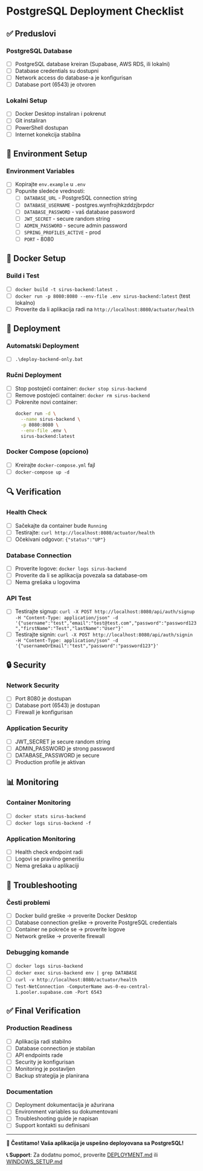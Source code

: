 # PostgreSQL Deployment Checklist

## ✅ Preduslovi

### PostgreSQL Database
- [ ] PostgreSQL database kreiran (Supabase, AWS RDS, ili lokalni)
- [ ] Database credentials su dostupni
- [ ] Network access do database-a je konfigurisan
- [ ] Database port (6543) je otvoren

### Lokalni Setup
- [ ] Docker Desktop instaliran i pokrenut
- [ ] Git instaliran
- [ ] PowerShell dostupan
- [ ] Internet konekcija stabilna

## 📝 Environment Setup

### Environment Variables
- [ ] Kopirajte `env.example` u `.env`
- [ ] Popunite sledeće vrednosti:
  - [ ] `DATABASE_URL` - PostgreSQL connection string
  - [ ] `DATABASE_USERNAME` - postgres.wynfrojhkzddzjbrpdcr
  - [ ] `DATABASE_PASSWORD` - vaš database password
  - [ ] `JWT_SECRET` - secure random string
  - [ ] `ADMIN_PASSWORD` - secure admin password
  - [ ] `SPRING_PROFILES_ACTIVE` - prod
  - [ ] `PORT` - 8080

## 🐳 Docker Setup

### Build i Test
- [ ] `docker build -t sirus-backend:latest .`
- [ ] `docker run -p 8080:8080 --env-file .env sirus-backend:latest` (test lokalno)
- [ ] Proverite da li aplikacija radi na `http://localhost:8080/actuator/health`

## 🚀 Deployment

### Automatski Deployment
- [ ] `.\deploy-backend-only.bat`

### Ručni Deployment
- [ ] Stop postojeći container: `docker stop sirus-backend`
- [ ] Remove postojeći container: `docker rm sirus-backend`
- [ ] Pokrenite novi container:
  ```bash
  docker run -d \
    --name sirus-backend \
    -p 8080:8080 \
    --env-file .env \
    sirus-backend:latest
  ```

### Docker Compose (opciono)
- [ ] Kreirajte `docker-compose.yml` fajl
- [ ] `docker-compose up -d`

## 🔍 Verification

### Health Check
- [ ] Sačekajte da container bude `Running`
- [ ] Testirajte: `curl http://localhost:8080/actuator/health`
- [ ] Očekivani odgovor: `{"status":"UP"}`

### Database Connection
- [ ] Proverite logove: `docker logs sirus-backend`
- [ ] Proverite da li se aplikacija povezala sa database-om
- [ ] Nema grešaka u logovima

### API Test
- [ ] Testirajte signup: `curl -X POST http://localhost:8080/api/auth/signup -H "Content-Type: application/json" -d '{"username":"test","email":"test@test.com","password":"password123","firstName":"Test","lastName":"User"}'`
- [ ] Testirajte signin: `curl -X POST http://localhost:8080/api/auth/signin -H "Content-Type: application/json" -d '{"usernameOrEmail":"test","password":"password123"}'`

## 🔒 Security

### Network Security
- [ ] Port 8080 je dostupan
- [ ] Database port (6543) je dostupan
- [ ] Firewall je konfigurisan

### Application Security
- [ ] JWT_SECRET je secure random string
- [ ] ADMIN_PASSWORD je strong password
- [ ] DATABASE_PASSWORD je secure
- [ ] Production profile je aktivan

## 📊 Monitoring

### Container Monitoring
- [ ] `docker stats sirus-backend`
- [ ] `docker logs sirus-backend -f`

### Application Monitoring
- [ ] Health check endpoint radi
- [ ] Logovi se pravilno generišu
- [ ] Nema grešaka u aplikaciji

## 🚨 Troubleshooting

### Česti problemi
- [ ] Docker build greške → proverite Docker Desktop
- [ ] Database connection greške → proverite PostgreSQL credentials
- [ ] Container ne pokreće se → proverite logove
- [ ] Network greške → proverite firewall

### Debugging komande
- [ ] `docker logs sirus-backend`
- [ ] `docker exec sirus-backend env | grep DATABASE`
- [ ] `curl -v http://localhost:8080/actuator/health`
- [ ] `Test-NetConnection -ComputerName aws-0-eu-central-1.pooler.supabase.com -Port 6543`

## ✅ Final Verification

### Production Readiness
- [ ] Aplikacija radi stabilno
- [ ] Database connection je stabilan
- [ ] API endpoints rade
- [ ] Security je konfigurisan
- [ ] Monitoring je postavljen
- [ ] Backup strategija je planirana

### Documentation
- [ ] Deployment dokumentacija je ažurirana
- [ ] Environment variables su dokumentovani
- [ ] Troubleshooting guide je napisan
- [ ] Support kontakti su definisani

---

**🎉 Čestitamo! Vaša aplikacija je uspešno deployovana sa PostgreSQL!**

**📞 Support**: Za dodatnu pomoć, proverite [DEPLOYMENT.md](DEPLOYMENT.md) ili [WINDOWS_SETUP.md](WINDOWS_SETUP.md) 